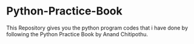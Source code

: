 # Python-Practice-Book
This Repository gives you the python program codes that i have done by following the Python Practice Book by Anand Chitipothu.
